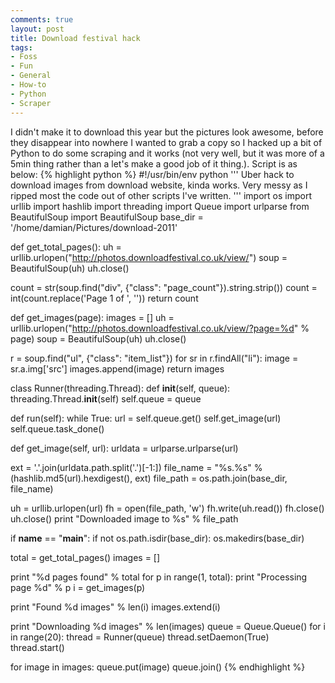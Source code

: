 ```yaml
---
comments: true
layout: post
title: Download festival hack
tags:
- Foss
- Fun
- General
- How-to
- Python
- Scraper
---
```


I didn't make it to download this year but the pictures look awesome, before they disappear into nowhere I wanted to grab a copy so I hacked up a bit of Python to do some scraping and it works (not very well, but it was more of a 5min thing rather than a let's make a good job of it thing.). Script is as below:
{% highlight python %}
#!/usr/bin/env python
'''
Uber hack to download images from download website, kinda works.
Very messy as I ripped most the code out of other scripts I've written.
'''
import os
import urllib
import hashlib
import threading
import Queue
import urlparse
from BeautifulSoup import BeautifulSoup
base_dir = '/home/damian/Pictures/download-2011'

def get_total_pages():
 uh = urllib.urlopen("http://photos.downloadfestival.co.uk/view/")
 soup = BeautifulSoup(uh)
 uh.close()

count = str(soup.find("div", {"class": "page_count"}).string.strip())
 count = int(count.replace('Page 1 of ', ''))
 return count

def get_images(page):
 images = []
 uh = urllib.urlopen("http://photos.downloadfestival.co.uk/view/?page=%d" % page)
 soup = BeautifulSoup(uh)
 uh.close()

r = soup.find("ul", {"class": "item_list"})
 for sr in r.findAll("li"):
 image = sr.a.img['src']
 images.append(image)
 return images

class Runner(threading.Thread):
 def __init__(self, queue):
 threading.Thread.__init__(self)
 self.queue = queue

def run(self):
 while True:
 url = self.queue.get()
 self.get_image(url)
 self.queue.task_done()

def get_image(self, url):
 urldata = urlparse.urlparse(url)

ext = '.'.join(urldata.path.split('.')[-1:])
 file_name = "%s.%s" % (hashlib.md5(url).hexdigest(), ext)
 file_path = os.path.join(base_dir, file_name)

uh = urllib.urlopen(url)
 fh = open(file_path, 'w')
 fh.write(uh.read())
 fh.close()
 uh.close()
 print "Downloaded image to %s" % file_path

if __name__ == "__main__":
 if not os.path.isdir(base_dir):
 os.makedirs(base_dir)

total = get_total_pages()
 images = []

print "%d pages found" % total
 for p in range(1, total):
 print "Processing page %d" % p
 i = get_images(p)

print "Found %d images" % len(i)
 images.extend(i)

 print "Downloading %d images" % len(images)
 queue = Queue.Queue()
 for i in range(20):
 thread = Runner(queue)
 thread.setDaemon(True)
 thread.start()

for image in images:
 queue.put(image)
 queue.join()
{% endhighlight %}
